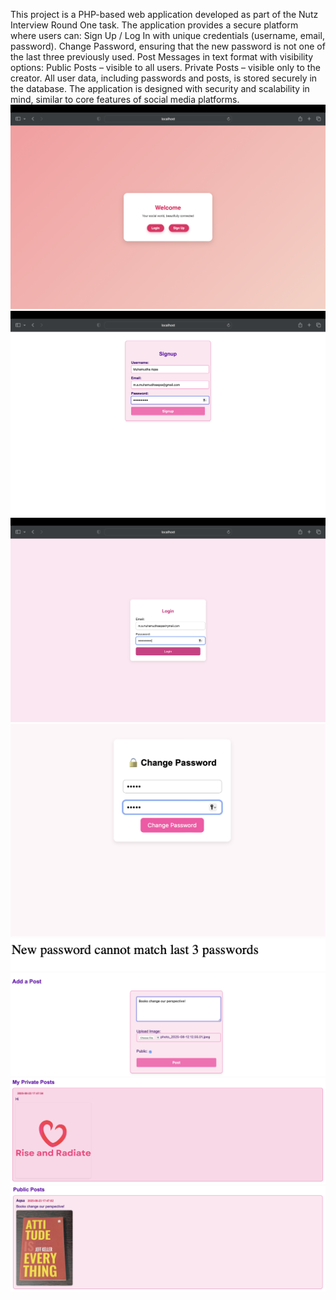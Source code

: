 
This project is a PHP-based web application developed as part of the Nutz Interview Round One task.
The application provides a secure platform where users can:
Sign Up / Log In with unique credentials (username, email, password).
Change Password, ensuring that the new password is not one of the last three previously used.
Post Messages in text format with visibility options:
Public Posts – visible to all users.
Private Posts – visible only to the creator.
All user data, including passwords and posts, is stored securely in the database. The application is designed with security and scalability in mind, similar to core features of social media platforms.
![Signup Page](WelcomePage.png)
![Signup Page](SignUpPage.png)
![Signup Page](LoginPageofApp.png)
![Signup Page](change.png)
![Signup Page](old-password.png)
![Signup Page](post.png)
![Signup Page](private-post.png)
![Signup Page](public-post.png)


